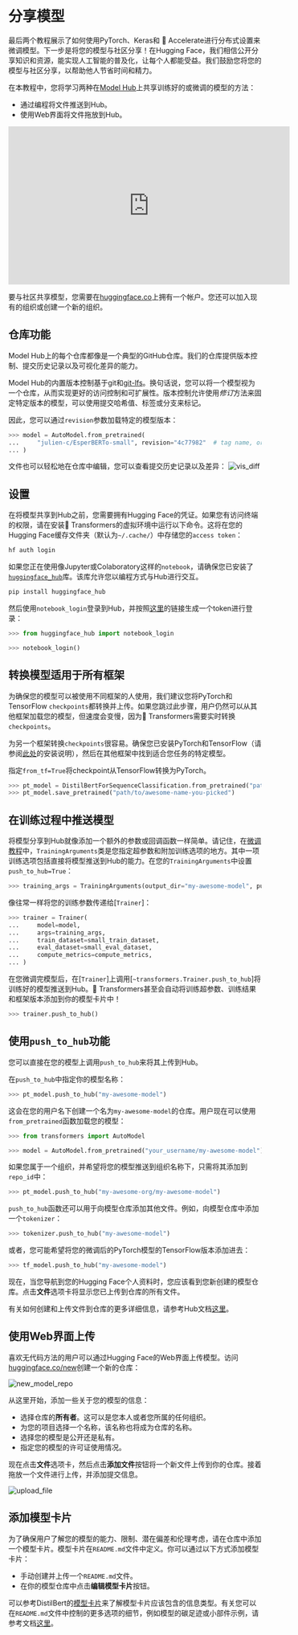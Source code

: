 <!--Copyright 2022 The HuggingFace Team. All rights reserved.

Licensed under the Apache License, Version 2.0 (the "License"); you may not use this file except in compliance with
the License. You may obtain a copy of the License at

http://www.apache.org/licenses/LICENSE-2.0

Unless required by applicable law or agreed to in writing, software distributed under the License is distributed on
an "AS IS" BASIS, WITHOUT WARRANTIES OR CONDITIONS OF ANY KIND, either express or implied. See the License for the
specific language governing permissions and limitations under the License.

⚠️ Note that this file is in Markdown but contain specific syntax for our doc-builder (similar to MDX) that may not be
rendered properly in your Markdown viewer.

-->

# 分享模型

最后两个教程展示了如何使用PyTorch、Keras和 🤗 Accelerate进行分布式设置来微调模型。下一步是将您的模型与社区分享！在Hugging Face，我们相信公开分享知识和资源，能实现人工智能的普及化，让每个人都能受益。我们鼓励您将您的模型与社区分享，以帮助他人节省时间和精力。

在本教程中，您将学习两种在[Model Hub](https://huggingface.co/models)上共享训练好的或微调的模型的方法：

- 通过编程将文件推送到Hub。
- 使用Web界面将文件拖放到Hub。

<iframe width="560" height="315" src="https://www.youtube.com/embed/XvSGPZFEjDY" title="YouTube video player"
frameborder="0" allow="accelerometer; autoplay; clipboard-write; encrypted-media; gyroscope;
picture-in-picture" allowfullscreen></iframe>

<Tip>

要与社区共享模型，您需要在[huggingface.co](https://huggingface.co/join)上拥有一个帐户。您还可以加入现有的组织或创建一个新的组织。

</Tip>

## 仓库功能

Model Hub上的每个仓库都像是一个典型的GitHub仓库。我们的仓库提供版本控制、提交历史记录以及可视化差异的能力。

Model Hub的内置版本控制基于git和[git-lfs](https://git-lfs.github.com/)。换句话说，您可以将一个模型视为一个仓库，从而实现更好的访问控制和可扩展性。版本控制允许使用*修订*方法来固定特定版本的模型，可以使用提交哈希值、标签或分支来标记。

因此，您可以通过`revision`参数加载特定的模型版本：

```py
>>> model = AutoModel.from_pretrained(
...     "julien-c/EsperBERTo-small", revision="4c77982"  # tag name, or branch name, or commit hash
... )
```

文件也可以轻松地在仓库中编辑，您可以查看提交历史记录以及差异：
![vis_diff](https://huggingface.co/datasets/huggingface/documentation-images/resolve/main/vis_diff.png)

## 设置

在将模型共享到Hub之前，您需要拥有Hugging Face的凭证。如果您有访问终端的权限，请在安装🤗 Transformers的虚拟环境中运行以下命令。这将在您的Hugging Face缓存文件夹（默认为`~/.cache/`）中存储您的`access token`：


```bash
hf auth login
```

如果您正在使用像Jupyter或Colaboratory这样的`notebook`，请确保您已安装了[`huggingface_hub`](https://huggingface.co/docs/hub/adding-a-library)库。该库允许您以编程方式与Hub进行交互。

```bash
pip install huggingface_hub
```
然后使用`notebook_login`登录到Hub，并按照[这里](https://huggingface.co/settings/token)的链接生成一个token进行登录：


```py
>>> from huggingface_hub import notebook_login

>>> notebook_login()
```

## 转换模型适用于所有框架

为确保您的模型可以被使用不同框架的人使用，我们建议您将PyTorch和TensorFlow `checkpoints`都转换并上传。如果您跳过此步骤，用户仍然可以从其他框架加载您的模型，但速度会变慢，因为🤗 Transformers需要实时转换`checkpoints`。

为另一个框架转换`checkpoints`很容易。确保您已安装PyTorch和TensorFlow（请参阅[此处](installation)的安装说明），然后在其他框架中找到适合您任务的特定模型。


指定`from_tf=True`将checkpoint从TensorFlow转换为PyTorch。

```py
>>> pt_model = DistilBertForSequenceClassification.from_pretrained("path/to/awesome-name-you-picked", from_tf=True)
>>> pt_model.save_pretrained("path/to/awesome-name-you-picked")
```

## 在训练过程中推送模型

<Youtube id="Z1-XMy-GNLQ"/>

将模型分享到Hub就像添加一个额外的参数或回调函数一样简单。请记住，在[微调教程](training)中，`TrainingArguments`类是您指定超参数和附加训练选项的地方。其中一项训练选项包括直接将模型推送到Hub的能力。在您的`TrainingArguments`中设置`push_to_hub=True`：


```py
>>> training_args = TrainingArguments(output_dir="my-awesome-model", push_to_hub=True)
```

像往常一样将您的训练参数传递给[`Trainer`]：

```py
>>> trainer = Trainer(
...     model=model,
...     args=training_args,
...     train_dataset=small_train_dataset,
...     eval_dataset=small_eval_dataset,
...     compute_metrics=compute_metrics,
... )
```

在您微调完模型后，在[`Trainer`]上调用[`~transformers.Trainer.push_to_hub`]将训练好的模型推送到Hub。🤗 Transformers甚至会自动将训练超参数、训练结果和框架版本添加到你的模型卡片中！

```py
>>> trainer.push_to_hub()
```

## 使用`push_to_hub`功能

您可以直接在您的模型上调用`push_to_hub`来将其上传到Hub。

在`push_to_hub`中指定你的模型名称：

```py
>>> pt_model.push_to_hub("my-awesome-model")
```

这会在您的用户名下创建一个名为`my-awesome-model`的仓库。用户现在可以使用`from_pretrained`函数加载您的模型：

```py
>>> from transformers import AutoModel

>>> model = AutoModel.from_pretrained("your_username/my-awesome-model")
```

如果您属于一个组织，并希望将您的模型推送到组织名称下，只需将其添加到`repo_id`中：

```py
>>> pt_model.push_to_hub("my-awesome-org/my-awesome-model")
```

`push_to_hub`函数还可以用于向模型仓库添加其他文件。例如，向模型仓库中添加一个`tokenizer`：

```py
>>> tokenizer.push_to_hub("my-awesome-model")
```

或者，您可能希望将您的微调后的PyTorch模型的TensorFlow版本添加进去：

```py
>>> tf_model.push_to_hub("my-awesome-model")
```
现在，当您导航到您的Hugging Face个人资料时，您应该看到您新创建的模型仓库。点击**文件**选项卡将显示您已上传到仓库的所有文件。

有关如何创建和上传文件到仓库的更多详细信息，请参考Hub文档[这里](https://huggingface.co/docs/hub/how-to-upstream)。


## 使用Web界面上传

喜欢无代码方法的用户可以通过Hugging Face的Web界面上传模型。访问[huggingface.co/new](https://huggingface.co/new)创建一个新的仓库：

![new_model_repo](https://huggingface.co/datasets/huggingface/documentation-images/resolve/main/new_model_repo.png)

从这里开始，添加一些关于您的模型的信息：

- 选择仓库的**所有者**。这可以是您本人或者您所属的任何组织。
- 为您的项目选择一个名称，该名称也将成为仓库的名称。
- 选择您的模型是公开还是私有。
- 指定您的模型的许可证使用情况。

现在点击**文件**选项卡，然后点击**添加文件**按钮将一个新文件上传到你的仓库。接着拖放一个文件进行上传，并添加提交信息。

![upload_file](https://huggingface.co/datasets/huggingface/documentation-images/resolve/main/upload_file.png)

## 添加模型卡片

为了确保用户了解您的模型的能力、限制、潜在偏差和伦理考虑，请在仓库中添加一个模型卡片。模型卡片在`README.md`文件中定义。你可以通过以下方式添加模型卡片：

* 手动创建并上传一个`README.md`文件。
* 在你的模型仓库中点击**编辑模型卡片**按钮。

可以参考DistilBert的[模型卡片](https://huggingface.co/distilbert/distilbert-base-uncased)来了解模型卡片应该包含的信息类型。有关您可以在`README.md`文件中控制的更多选项的细节，例如模型的碳足迹或小部件示例，请参考文档[这里](https://huggingface.co/docs/hub/models-cards)。
